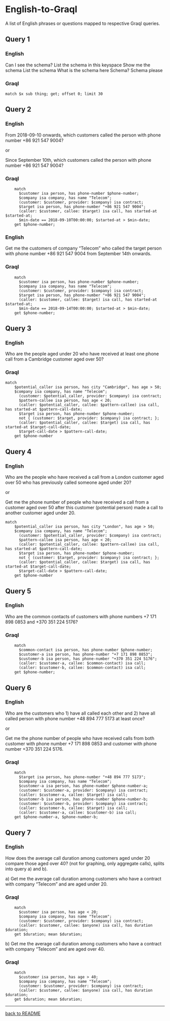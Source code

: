 # English-to-Graql

A list of English phrases or questions mapped to respective Graql queries.

## Query 1

### English

Can I see the schema?
List the schema in this keyspace
Show me the schema
List the schema
What is the schema here
Schema?
Schema please

### Graql

	match $x sub thing; get; offset 0; limit 30

## Query 2

### English

From 2018-09-10 onwards, which customers called the person with phone number +86 921 547 9004?

or

Since September 10th, which customers called the person with phone number +86 921 547 9004?

### Graql

		match
		  $customer isa person, has phone-number $phone-number;
		  $company isa company, has name "Telecom";
		  (customer: $customer, provider: $company) isa contract;
		  $target isa person, has phone-number "+86 921 547 9004";
		  (caller: $customer, callee: $target) isa call, has started-at $started-at;
		  $min-date == 2018-09-10T00:00:00; $started-at > $min-date;
		get $phone-number;

### English

Get me the customers of company “Telecom” who called the target person with phone number +86 921 547 9004 from September 14th onwards.

### Graql

        match
          $customer isa person, has phone-number $phone-number;
          $company isa company, has name "Telecom";
          (customer: $customer, provider: $company) isa contract;
          $target isa person, has phone-number "+86 921 547 9004";
          (caller: $customer, callee: $target) isa call, has started-at $started-at;
          $min-date == 2018-09-14T00:00:00; $started-at > $min-date;
        get $phone-number;

## Query 3

### English

Who are the people aged under 20 who have received at least one phone call from a Cambridge customer aged over 50?

### Graql

    match
        $potential_caller isa person, has city "Cambridge", has age > 50;
        $company isa company, has name "Telecom";
          (customer: $potential_caller, provider: $company) isa contract;
          $pattern-callee isa person, has age < 20;
          (caller: $potential_caller, callee: $pattern-callee) isa call, has started-at $pattern-call-date;
          $target isa person, has phone-number $phone-number;
          not { (customer: $target, provider: $company) isa contract; };
          (caller: $potential_caller, callee: $target) isa call, has started-at $target-call-date;
          $target-call-date > $pattern-call-date;
        get $phone-number

## Query 4

### English

Who are the people who have received a call from a London customer aged over 50 who has previously called someone aged under 20?

or 

Get me the phone number of people who have received a call from a customer aged over 50 after this customer (potential person) made a call to another customer aged under 20.

    match
        $potential_caller isa person, has city "London", has age > 50;
        $company isa company, has name "Telecom";
          (customer: $potential_caller, provider: $company) isa contract;
          $pattern-callee isa person, has age < 20;
          (caller: $potential_caller, callee: $pattern-callee) isa call, has started-at $pattern-call-date;
          $target isa person, has phone-number $phone-number;
          not { (customer: $target, provider: $company) isa contract; };
          (caller: $potential_caller, callee: $target) isa call, has started-at $target-call-date;
          $target-call-date > $pattern-call-date;
        get $phone-number

## Query 5

### English

Who are the common contacts of customers with phone numbers +7 171 898 0853 and +370 351 224 5176?

### Graql

        match 
          $common-contact isa person, has phone-number $phone-number;
          $customer-a isa person, has phone-number "+7 171 898 0853";
          $customer-b isa person, has phone-number "+370 351 224 5176";
          (caller: $customer-a, callee: $common-contact) isa call;
          (caller: $customer-b, callee: $common-contact) isa call;
        get $phone-number;

## Query 6

### English

Who are the customers who 1) have all called each other and 2) have all called person with phone number +48 894 777 5173 at least once?

or

Get me the phone number of people who have received calls from both customer with phone number +7 171 898 0853 and customer with phone number +370 351 224 5176.

### Graql

        match 
          $target isa person, has phone-number "+48 894 777 5173";
          $company isa company, has name "Telecom";
          $customer-a isa person, has phone-number $phone-number-a;
          (customer: $customer-a, provider: $company) isa contract;
          (caller: $customer-a, callee: $target) isa call;
          $customer-b isa person, has phone-number $phone-number-b;
          (customer: $customer-b, provider: $company) isa contract;
          (caller: $customer-b, callee: $target) isa call;
          (caller: $customer-a, callee: $customer-b) isa call;
        get $phone-number-a, $phone-number-b;

## Query 7

### English

How does the average call duration among customers aged under 20 compare those aged over 40? (not for graphing, only aggregate calls), splits into query a) and b).

a) Get me the average call duration among customers who have a contract with company “Telecom” and are aged under 20.

### Graql

        match
          $customer isa person, has age < 20;
          $company isa company, has name "Telecom";
          (customer: $customer, provider: $company) isa contract;
          (caller: $customer, callee: $anyone) isa call, has duration $duration;
        get $duration; mean $duration;

b) Get me the average call duration among customers who have a contract with company “Telecom” and are aged over 40.

### Graql

        match
          $customer isa person, has age > 40;
          $company isa company, has name "Telecom";
          (customer: $customer, provider: $company) isa contract;
          (caller: $customer, callee: $anyone) isa call, has duration $duration;
        get $duration; mean $duration;

---

[back to README](../README.md)